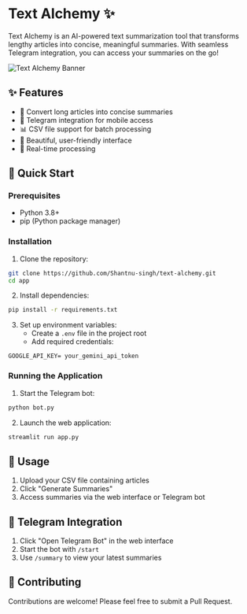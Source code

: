 # Text Alchemy ✨

Text Alchemy is an AI-powered text summarization tool that transforms lengthy articles into concise, meaningful summaries. With seamless Telegram integration, you can access your summaries on the go!

![Text Alchemy Banner](images/logo.jpg)

## ✨ Features

- 📝 Convert long articles into concise summaries
- 📱 Telegram integration for mobile access
- 📊 CSV file support for batch processing
- 🎨 Beautiful, user-friendly interface
- 🚀 Real-time processing

## 🚀 Quick Start

### Prerequisites

- Python 3.8+
- pip (Python package manager)

### Installation

1. Clone the repository:
```bash
git clone https://github.com/Shantnu-singh/text-alchemy.git
cd app
```

2. Install dependencies:
```bash
pip install -r requirements.txt
```

3. Set up environment variables:
   - Create a `.env` file in the project root
   - Add required credentials:
```env
GOOGLE_API_KEY= your_gemini_api_token
```

### Running the Application

1. Start the Telegram bot:
```bash
python bot.py
```

2. Launch the web application:
```bash
streamlit run app.py
```

## 📖 Usage

1. Upload your CSV file containing articles
2. Click "Generate Summaries"
3. Access summaries via the web interface or Telegram bot

## 📱 Telegram Integration

1. Click "Open Telegram Bot" in the web interface
2. Start the bot with `/start`
3. Use `/summary` to view your latest summaries

## 🤝 Contributing

Contributions are welcome! Please feel free to submit a Pull Request.

